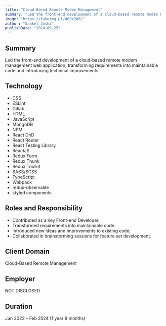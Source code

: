 ```yaml
---
title: "Cloud-Based Remote Modem Management"
summary: "Led the front-end development of a cloud-based remote modem management web application, transforming requirements into maintainable code and introducing technical improvements."
image: "https://fakeimg.pl/400x200/"
author: "Sanket Joshi"
publishDate: "2024-09-25"
---
```


## Summary
Led the front-end development of a cloud-based remote modem management web application, transforming requirements into maintainable code and introducing technical improvements.

## Technology
- CSS
- ESLint
- Gitlab
- HTML
- JavaScript
- MongoDB
- NPM
- React DnD
- React Router
- React Testing Library
- ReactJS
- Redux Form
- Redux Thunk
- Redux Toolkit
- SASS/SCSS
- TypeScript
- Webpack
- redux-observable
- styled components

## Roles and Responsibility
- Contributed as a Key Front-end Developer.
- Transformed requirements into maintainable code.
- Introduced new ideas and improvements to existing code.
- Collaborated in brainstorming sessions for feature set development.

## Client Domain
Cloud-Based Remote Management

## Employer
NOT DISCLOSED

## Duration
Jun 2022 – Feb 2024 (1 year 8 months)

